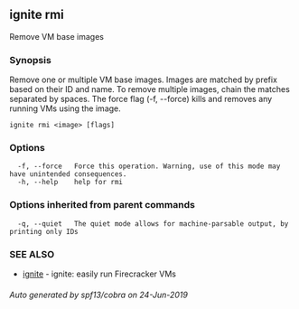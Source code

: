 ## ignite rmi

Remove VM base images

### Synopsis


Remove one or multiple VM base images. Images are matched by prefix based on
their ID and name. To remove multiple images, chain the matches separated by spaces.
The force flag (-f, --force) kills and removes any running VMs using the image.


```
ignite rmi <image> [flags]
```

### Options

```
  -f, --force   Force this operation. Warning, use of this mode may have unintended consequences.
  -h, --help    help for rmi
```

### Options inherited from parent commands

```
  -q, --quiet   The quiet mode allows for machine-parsable output, by printing only IDs
```

### SEE ALSO

* [ignite](ignite.md)	 - ignite: easily run Firecracker VMs

###### Auto generated by spf13/cobra on 24-Jun-2019
